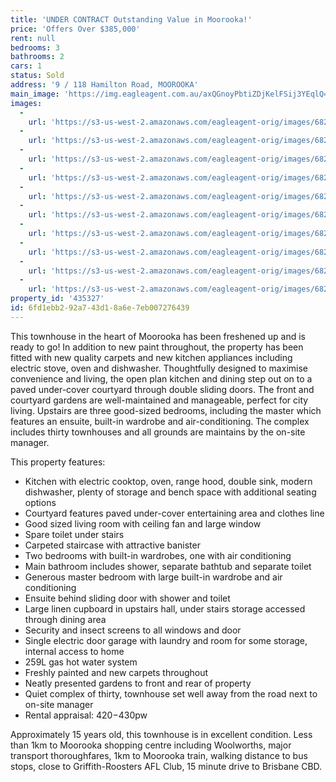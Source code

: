 ```yaml
---
title: 'UNDER CONTRACT Outstanding Value in Moorooka!'
price: 'Offers Over $385,000'
rent: null
bedrooms: 3
bathrooms: 2
cars: 1
status: Sold
address: '9 / 118 Hamilton Road, MOOROOKA'
main_image: 'https://img.eagleagent.com.au/axQGnoyPbtiZDjKelFSij3YEqlQ=/1280x854/smart/https://s3-us-west-2.amazonaws.com/eagleagent-orig/images/6823256/119262127-image-M.jpg'
images:
  -
    url: 'https://s3-us-west-2.amazonaws.com/eagleagent-orig/images/6823265/119262127-image-I.jpg'
  -
    url: 'https://s3-us-west-2.amazonaws.com/eagleagent-orig/images/6823264/119262127-image-H.jpg'
  -
    url: 'https://s3-us-west-2.amazonaws.com/eagleagent-orig/images/6823263/119262127-image-G.jpg'
  -
    url: 'https://s3-us-west-2.amazonaws.com/eagleagent-orig/images/6823262/119262127-image-F.jpg'
  -
    url: 'https://s3-us-west-2.amazonaws.com/eagleagent-orig/images/6823261/119262127-image-E.jpg'
  -
    url: 'https://s3-us-west-2.amazonaws.com/eagleagent-orig/images/6823260/119262127-image-D.jpg'
  -
    url: 'https://s3-us-west-2.amazonaws.com/eagleagent-orig/images/6823259/119262127-image-C.jpg'
  -
    url: 'https://s3-us-west-2.amazonaws.com/eagleagent-orig/images/6823258/119262127-image-B.jpg'
  -
    url: 'https://s3-us-west-2.amazonaws.com/eagleagent-orig/images/6823257/119262127-image-A.jpg'
  -
    url: 'https://s3-us-west-2.amazonaws.com/eagleagent-orig/images/6823256/119262127-image-M.jpg'
property_id: '435327'
id: 6fd1ebb2-92a7-43d1-8a6e-7eb007276439
---
```

This townhouse in the heart of Moorooka has been freshened up and is ready to go! In addition to new paint throughout, the property has been fitted with new quality carpets and new kitchen appliances including electric stove, oven and dishwasher. Thoughtfully designed to maximise convenience and living, the open plan kitchen and dining step out on to a paved under-cover courtyard through double sliding doors. The front and courtyard gardens are well-maintained and manageable, perfect for city living. Upstairs are three good-sized bedrooms, including the master which features an ensuite, built-in wardrobe and air-conditioning. The complex includes thirty townhouses and all grounds are maintains by the on-site manager.

This property features:

*  Kitchen with electric cooktop, oven, range hood, double sink, modern dishwasher, plenty of storage and bench space with additional seating options
*  Courtyard features paved under-cover entertaining area and clothes line
*  Good sized living room with ceiling fan and large window
*  Spare toilet under stairs
*  Carpeted staircase with attractive banister
*  Two bedrooms with built-in wardrobes, one with air conditioning
*  Main bathroom includes shower, separate bathtub and separate toilet
*  Generous master bedroom with large built-in wardrobe and air conditioning
*  Ensuite behind sliding door with shower and toilet
*  Large linen cupboard in upstairs hall, under stairs storage accessed through dining area
*  Security and insect screens to all windows and door
*  Single electric door garage with laundry and room for some storage, internal access to home
*  259L gas hot water system
*  Freshly painted and new carpets throughout
*  Neatly presented gardens to front and rear of property
*  Quiet complex of thirty, townhouse set well away from the road next to on-site manager
*  Rental appraisal: $420-$430pw

Approximately 15 years old, this townhouse is in excellent condition. Less than 1km to Moorooka shopping centre including Woolworths, major transport thoroughfares, 1km to Moorooka train, walking distance to bus stops, close to Griffith-Roosters AFL Club, 15 minute drive to Brisbane CBD.